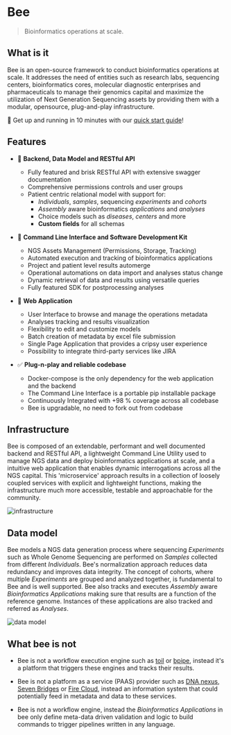 # Bee

> Bioinformatics operations at scale.

## What is it

Bee is an open-source framework to conduct bioinformatics operations at scale. It addresses the need of entities such as research labs, sequencing centers, bioinformatics cores, molecular diagnostic enterprises and pharmaceuticals to manage their genomics capital and maximize the utilization of Next Generation Sequencing assets by providing them with a modular, opensource, plug-and-play infrastructure.

🚀 Get up and running in 10 minutes with our [quick start guide](tutorials/quick_start)!

## Features

* 👾 **Backend, Data Model and RESTful API**
    * Fully featured and brisk RESTful API with extensive swagger documentation
    * Comprehensive permissions controls and user groups
    * Patient centric relational model with support for:
        * *Individuals*, *samples*, sequencing *experiments* and *cohorts*
        * *Assembly* aware bioinformatics *applications* and *analyses*
        * Choice models such as *diseases*, *centers* and more
        * **Custom fields** for all schemas

* 🤖 **Command Line Interface and Software Development Kit**
    * NGS Assets Management (Permissions, Storage, Tracking)
    * Automated execution and tracking of bioinformatics applications
    * Project and patient level results automerge
    * Operational automations on data import and analyses status change
    * Dynamic retrieval of data and results using versatile queries
    * Fully featured SDK for postprocessing analyses

* 🚀 **Web Application**
    * User Interface to browse and manage the operations metadata
    * Analyses tracking and results visualization
    * Flexibility to edit and customize models
    * Batch creation of metadata by excel file submission
    * Single Page Application that provides a cripsy user experience
    * Possibility to integrate third-party services like JIRA

* ✅ **Plug-n-play and reliable codebase**
    * Docker-compose is the only dependency for the web application and the backend
    * The Command Line Interface is a portable pip installable package
    * Continuously Integrated with +98 % coverage across all codebase
    * Bee is upgradable, no need to fork out from codebase

## Infrastructure

Bee is composed of an extendable, performant and well documented backend and RESTful API, a lightweight Command Line Utility used to manage NGS data and deploy bioinformatics applications at scale, and a intuitive web application that enables dynamic interrogations across all the NGS capital. This 'microservice' approach results in a collection of loosely coupled services with explicit and lightweight functions, making the infrastructure much more accessible, testable and approachable for the community.

![infrastructure]

## Data model

Bee models a NGS data generation process where sequencing *Experiments* such as Whole Genome Sequencing are performed on *Samples* collected from different *Individuals*. Bee's normalization approach reduces data redundancy and improves data integrity. The concept of cohorts, where multiple *Experiments* are grouped and analyzed together, is fundamental to Bee and is well supported. Bee also tracks and executes *Assembly* aware *Bioinformatics Applications* making sure that results are a function of the reference genome. Instances of these applications are also tracked and referred as *Analyses*.

![data model]

## What bee is not

* Bee is not a workflow execution engine such as [toil] or [bpipe], instead it's a platform that triggers these engines and tracks their results.

* Bee is not a platform as a service (PAAS) provider such as [DNA nexus], [Seven Bridges] or [Fire Cloud], instead an information system that could potentially feed in metadata and data to these services.

* Bee is not a workflow engine, instead the *Bioinformatics Applications* in bee only define meta-data driven validation and logic to build commands to trigger pipelines written in any language.

[data model]: https://docs.google.com/drawings/d/e/2PACX-1vTfH_lsxbY2RtIS56F_r3FFQEdC1JghHWU5HWG3J5-TLo59FMKuFWIgBaHdJaNO1L-2muoVLIPxWFwg/pub?w=1102&h=484
[infrastructure]: https://docs.google.com/drawings/d/e/2PACX-1vQF28gk8NrZ8nZXi7w8trxHWZRc-j-hWYec3UWdNbXY1WAgT8SNMIZX3B5KEaQ7iEPVzpfj2HAmIpwu/pub?w=1101&h=625

[dna nexus]: https://www.dnanexus.com
[seven bridges]: https://www.sevenbridges.com
[fire cloud]: https://software.broadinstitute.org/firecloud/
[toil]: https://github.com/DataBiosphere/toil
[bpipe]: https://github.com/ssadedin/bpipe
